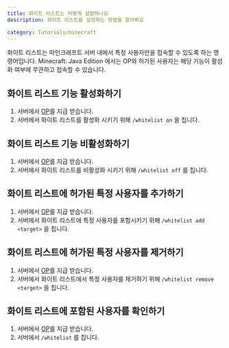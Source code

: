 ```yaml
---
title: 화이트 리스트는 어떻게 설정하나요
description: 화이트 리스트를 설정하는 방법을 알아봐요

category: Tutorials/minecraft
---
```


화이트 리스트는 마인크래프트 서버 내에서 특정 사용자만을 접속할 수 있도록 하는 명령어입니다.
Minecraft: Java Edition 에서는 OP와 허가된 사용자는 해당 기능이 활성화 여부에 무관하고 접속할 수 있습니다.

## 화이트 리스트 기능 활성화하기
1. 서버에서 [OP](/what-is-op-meaning)를 지급 받습니다.
2. 서버에서 화이트 리스트를 활성화 시키기 위해 `/whitelist on` 을 칩니다.

## 화이트 리스트 기능 비활성화하기
1. 서버에서 [OP](/what-is-op-meaning)를 지급 받습니다.
2. 서버에서 화이트 리스트를 비활성화 시키기 위해 `/whitelist off` 를 칩니다. 

## 화이트 리스트에 허가된 특정 사용자를 추가하기
1. 서버에서 [OP](/what-is-op-meaning)를 지급 받습니다.
2. 서버에서 화이트 리스트에 특정 사용자를 포함시키기 위해 `/whitelist add <target>` 을 칩니다.

## 화이트 리스트에 허가된 특정 사용자를 제거하기
1. 서버에서 [OP](/what-is-op-meaning)를 지급 받습니다.
2. 서버에서 화이트 리스트에서 특정 사용자를 제거하기 위해 `/whitelist remove <target>` 을 칩니다.

## 화이트 리스트에 포함된 사용자를 확인하기
1. 서버에서 [OP](/what-is-op-meaning)를 지급 받습니다.
2. 서버에서 `/whitelist` 를 칩니다.
